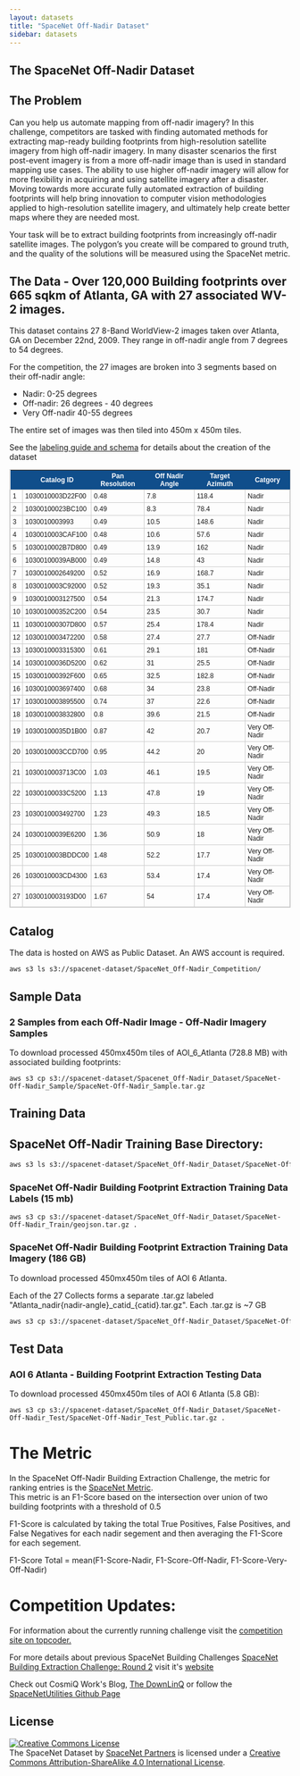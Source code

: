 ```yaml
---
layout: datasets
title: "SpaceNet Off-Nadir Dataset"
sidebar: datasets
---
```

## The SpaceNet Off-Nadir Dataset


## The Problem
Can you help us automate mapping from off-nadir imagery? In this challenge, competitors are tasked with finding automated methods for extracting map-ready building footprints from high-resolution satellite imagery from high off-nadir imagery. In many disaster scenarios the first post-event imagery is from a more off-nadir image than is used in standard mapping use cases.  The ability to use higher off-nadir imagery will allow for more flexibility in acquiring and using satellite imagery after a disaster.  Moving towards more accurate fully automated extraction of building footprints  will help bring innovation to computer vision methodologies applied to high-resolution satellite imagery, and ultimately help create better maps where they are needed most.

Your task will be to extract building footprints from increasingly off-nadir satellite images. The polygon’s you create will be compared to ground truth, and the quality of the solutions will be measured using the SpaceNet metric.   


## The Data - Over 120,000 Building footprints over 665 sqkm of Atlanta, GA with 27 associated WV-2 images.
This dataset contains 27 8-Band WorldView-2 images taken over Atlanta, GA on December 22nd, 2009.  They range in off-nadir angle from 7 degrees to 54 degrees.  

For the competition, the 27 images are broken into 3 segments based on their off-nadir angle:
* Nadir: 0-25 degrees
* Off-nadir: 26 degrees - 40 degrees
* Very Off-nadir 40-55 degrees

The entire set of images was then tiled into 450m x 450m tiles.



See the [labeling guide and schema](/Labeling_Schema/SpaceNetBuildings_labeling_rules_v1.html) for details about the creation of the dataset


<style type="text/css">
	table.tableizer-table {
		font-size: 12px;
		border: 1px solid #CCC;
		font-family: Arial, Helvetica, sans-serif;
	}
	.tableizer-table td {
		padding: 4px;
		margin: 3px;
		border: 1px solid #CCC;
	}
	.tableizer-table th {
		background-color: #104E8B;
		color: #FFF;
		font-weight: bold;
	}
</style>
<table class="tableizer-table">
<thead><tr class="tableizer-firstrow"><th></th><th>Catalog ID</th><th>Pan Resolution</th><th>Off Nadir Angle</th><th>Target Azimuth</th><th>Catgory</th></tr></thead><tbody>
 <tr><td>1</td><td>1030010003D22F00</td><td>0.48</td><td>7.8</td><td>118.4</td><td>Nadir</td></tr>
 <tr><td>2</td><td>10300100023BC100</td><td>0.49</td><td>8.3</td><td>78.4</td><td>Nadir</td></tr>
 <tr><td>3</td><td>1030010003993</td><td>0.49</td><td>10.5</td><td>148.6</td><td>Nadir</td></tr>
 <tr><td>4</td><td>1030010003CAF100</td><td>0.48</td><td>10.6</td><td>57.6</td><td>Nadir</td></tr>
 <tr><td>5</td><td>1030010002B7D800</td><td>0.49</td><td>13.9</td><td>162</td><td>Nadir</td></tr>
 <tr><td>6</td><td>10300100039AB000</td><td>0.49</td><td>14.8</td><td>43</td><td>Nadir</td></tr>
 <tr><td>7</td><td>1030010002649200</td><td>0.52</td><td>16.9</td><td>168.7</td><td>Nadir</td></tr>
 <tr><td>8</td><td>1030010003C92000</td><td>0.52</td><td>19.3</td><td>35.1</td><td>Nadir</td></tr>
 <tr><td>9</td><td>1030010003127500</td><td>0.54</td><td>21.3</td><td>174.7</td><td>Nadir</td></tr>
 <tr><td>10</td><td>103001000352C200</td><td>0.54</td><td>23.5</td><td>30.7</td><td>Nadir</td></tr>
 <tr><td>11</td><td>103001000307D800</td><td>0.57</td><td>25.4</td><td>178.4</td><td>Nadir</td></tr>
 <tr><td>12</td><td>1030010003472200</td><td>0.58</td><td>27.4</td><td>27.7</td><td>Off-Nadir</td></tr>
 <tr><td>13</td><td>1030010003315300</td><td>0.61</td><td>29.1</td><td>181</td><td>Off-Nadir</td></tr>
 <tr><td>14</td><td>10300100036D5200</td><td>0.62</td><td>31</td><td>25.5</td><td>Off-Nadir</td></tr>
 <tr><td>15</td><td>103001000392F600</td><td>0.65</td><td>32.5</td><td>182.8</td><td>Off-Nadir</td></tr>
 <tr><td>16</td><td>1030010003697400</td><td>0.68</td><td>34</td><td>23.8</td><td>Off-Nadir</td></tr>
 <tr><td>17</td><td>1030010003895500</td><td>0.74</td><td>37</td><td>22.6</td><td>Off-Nadir</td></tr>
 <tr><td>18</td><td>1030010003832800</td><td>0.8</td><td>39.6</td><td>21.5</td><td>Off-Nadir</td></tr>
 <tr><td>19</td><td>10300100035D1B00</td><td>0.87</td><td>42</td><td>20.7</td><td>Very Off-Nadir</td></tr>
 <tr><td>20</td><td>1030010003CCD700</td><td>0.95</td><td>44.2</td><td>20</td><td>Very Off-Nadir</td></tr>
 <tr><td>21</td><td>1030010003713C00</td><td>1.03</td><td>46.1</td><td>19.5</td><td>Very Off-Nadir</td></tr>
 <tr><td>22</td><td>10300100033C5200</td><td>1.13</td><td>47.8</td><td>19</td><td>Very Off-Nadir</td></tr>
 <tr><td>23</td><td>1030010003492700</td><td>1.23</td><td>49.3</td><td>18.5</td><td>Very Off-Nadir</td></tr>
 <tr><td>24</td><td>10300100039E6200</td><td>1.36</td><td>50.9</td><td>18</td><td>Very Off-Nadir</td></tr>
 <tr><td>25</td><td>1030010003BDDC00</td><td>1.48</td><td>52.2</td><td>17.7</td><td>Very Off-Nadir</td></tr>
 <tr><td>26</td><td>1030010003CD4300</td><td>1.63</td><td>53.4</td><td>17.4</td><td>Very Off-Nadir</td></tr>
 <tr><td>27</td><td>1030010003193D00</td><td>1.67</td><td>54</td><td>17.4</td><td>Very Off-Nadir</td></tr>
</tbody></table>


## Catalog
The data is hosted on AWS as Public Dataset.  An AWS account is required.   
```commandline
aws s3 ls s3://spacenet-dataset/SpaceNet_Off-Nadir_Competition/

```

## Sample Data
### 2 Samples from each Off-Nadir Image - Off-Nadir Imagery Samples
To download processed 450mx450m tiles of AOI_6_Atlanta (728.8 MB) with associated building footprints:
```
aws s3 cp s3://spacenet-dataset/Spacenet_Off-Nadir_Dataset/SpaceNet-Off-Nadir_Sample/SpaceNet-Off-Nadir_Sample.tar.gz
```


## Training Data

## SpaceNet Off-Nadir Training Base Directory:

```bash
aws s3 ls s3://spacenet-dataset/SpaceNet_Off-Nadir_Dataset/SpaceNet-Off-Nadir_Train/
```
### SpaceNet Off-Nadir Building Footprint Extraction Training Data Labels (15 mb)
```
aws s3 cp s3://spacenet-dataset/SpaceNet_Off-Nadir_Dataset/SpaceNet-Off-Nadir_Train/geojson.tar.gz .
```

### SpaceNet Off-Nadir Building Footprint Extraction Training Data Imagery (186 GB)
To download processed 450mx450m tiles of AOI 6 Atlanta.  

Each of the 27 Collects forms a separate .tar.gz labeled "Atlanta_nadir{nadir-angle}_catid\_{catid}.tar.gz".  Each .tar.gz is ~7 GB

```bash
aws s3 cp s3://spacenet-dataset/SpaceNet_Off-Nadir_Dataset/SpaceNet-Off-Nadir_Train/ . --exclude "*geojson.tar.gz" --recursive
```

## Test Data
### AOI 6 Atlanta -  Building Footprint Extraction Testing Data
To download processed 450mx450m tiles of AOI 6 Atlanta (5.8 GB):
```
aws s3 cp s3://spacenet-dataset/SpaceNet_Off-Nadir_Dataset/SpaceNet-Off-Nadir_Test/SpaceNet-Off-Nadir_Test_Public.tar.gz .
```

# The Metric
In the SpaceNet Off-Nadir Building Extraction Challenge, the metric for ranking entries is the [SpaceNet Metric](https://medium.com/the-downlinq/the-spacenet-metric-612183cc2ddb).  
This metric is an F1-Score based on the intersection over union of two building footprints with a threshold of 0.5

F1-Score is calculated by taking the total True Positives, False Positives, and False Negatives for each nadir segement and then averaging the F1-Score for each segement.  

F1-Score Total = mean(F1-Score-Nadir, F1-Score-Off-Nadir, F1-Score-Very-Off-Nadir)


# Competition Updates:

For information about the currently running challenge visit the [competition site on topcoder.](https://topcoder.com/spacenet)

For more details about previous SpaceNet Building Challenges [SpaceNet Building Extraction Challenge: Round 2](/Challenges/Competition2.html)  visit it's [website](/Challenges/Competition2.html)  

Check out CosmiQ Work's Blog, [The DownLinQ](https://medium.com/the-downlinq)
or follow the [SpaceNetUtilities Github Page](https://github.com/SpaceNetChallenge/utilities)



## License
<a rel="license" href="http://creativecommons.org/licenses/by-sa/4.0/"><img alt="Creative Commons License" style="border-width:0" src="https://i.creativecommons.org/l/by-sa/4.0/88x31.png" /></a><br /><span xmlns:dct="http://purl.org/dc/terms/" href="http://purl.org/dc/dcmitype/Dataset" property="dct:title" rel="dct:type">The SpaceNet Dataset</span> by <a xmlns:cc="http://creativecommons.org/ns#" href="https://spacenetchallenge.github.io/" property="cc:attributionName" rel="cc:attributionURL">SpaceNet Partners</a> is licensed under a <a rel="license" href="http://creativecommons.org/licenses/by-sa/4.0/">Creative Commons Attribution-ShareAlike 4.0 International License</a>.
